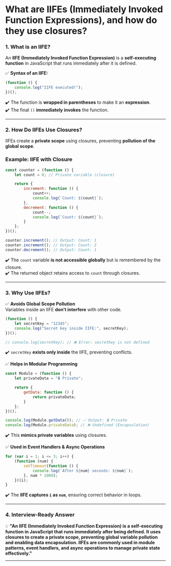 # What are IIFEs (Immediately Invoked Function Expressions), and how do they use closures?

### **1. What is an IIFE?**  
An **IIFE (Immediately Invoked Function Expression)** is a **self-executing function** in JavaScript that runs immediately after it is defined.  

✅ **Syntax of an IIFE:**  
```javascript
(function () {
    console.log("IIFE executed!");
})();
```
✔️ The function is **wrapped in parentheses** to make it an **expression**.  
✔️ The final `()` **immediately invokes** the function.  

---

### **2. How Do IIFEs Use Closures?**  
IIFEs create a **private scope** using closures, preventing **pollution of the global scope**.

### **Example: IIFE with Closure**
```javascript
const counter = (function () {
    let count = 0; // Private variable (closure)

    return {
        increment: function () {
            count++;
            console.log(`Count: ${count}`);
        },
        decrement: function () {
            count--;
            console.log(`Count: ${count}`);
        }
    };
})();

counter.increment(); // Output: Count: 1
counter.increment(); // Output: Count: 2
counter.decrement(); // Output: Count: 1
```
✔️ The `count` variable **is not accessible globally** but is remembered by the closure.  
✔️ The returned object retains access to `count` through closures.  

---

### **3. Why Use IIFEs?**
✅ **Avoids Global Scope Pollution**  
Variables inside an IIFE **don’t interfere** with other code.

```javascript
(function () {
    let secretKey = "12345";
    console.log("Secret key inside IIFE:", secretKey);
})();

// console.log(secretKey); // ❌ Error: secretKey is not defined
```
✔️ `secretKey` **exists only inside** the IIFE, preventing conflicts.  

✅ **Helps in Modular Programming**  
```javascript
const Module = (function () {
    let privateData = "🔒 Private";

    return {
        getData: function () {
            return privateData;
        }
    };
})();

console.log(Module.getData()); // ✅ Output: 🔒 Private
console.log(Module.privateData); // ❌ Undefined (Encapsulation)
```
✔️ This **mimics private variables** using closures.  

✅ **Used in Event Handlers & Async Operations**  
```javascript
for (var i = 1; i <= 3; i++) {
    (function (num) {
        setTimeout(function () {
            console.log(`After ${num} seconds: ${num}`);
        }, num * 1000);
    })(i);
}
```
✔️ The **IIFE captures `i` as `num`**, ensuring correct behavior in loops.  

---

### **4. Interview-Ready Answer**  
💡 **"An IIFE (Immediately Invoked Function Expression) is a self-executing function in JavaScript that runs immediately after being defined. It uses closures to create a private scope, preventing global variable pollution and enabling data encapsulation. IIFEs are commonly used in module patterns, event handlers, and async operations to manage private state effectively."**  

---
